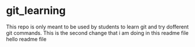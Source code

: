 # git_learning
This repo is only meant to be used by students to learn git and try dofferent git commands. 
This is the second change that i am doing in this readme file
hello readme file
